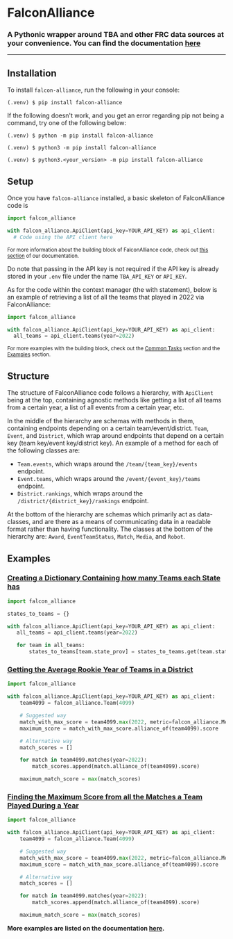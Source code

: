 # FalconAlliance
### A Pythonic wrapper around TBA and other FRC data sources at your convenience. You can find the documentation [here](https://falcon-alliance.readthedocs.io/en/latest)

<hr>

## Installation

To install `falcon-alliance`, run the following in your console:
```console
(.venv) $ pip install falcon-alliance
```

If the following doesn't work, and you get an error regarding pip not being a command, try one of the following below:
```console
(.venv) $ python -m pip install falcon-alliance
```
```console
(.venv) $ python3 -m pip install falcon-alliance
```
```console
(.venv) $ python3.<your_version> -m pip install falcon-alliance
```

## Setup

Once you have `falcon-alliance` installed, a basic skeleton of FalconAlliance code is 
```py
import falcon_alliance

with falcon_alliance.ApiClient(api_key=YOUR_API_KEY) as api_client:
  # Code using the API client here
```
<sup> For more information about the building block of FalconAlliance code, check out [this section](https://falcon-alliance.readthedocs.io/en/latest/getting_started/quick_start.html#building-block-of-falconalliance-code) of our documentation. </sup>

Do note that passing in the API key is not required if the API key is already stored in your `.env` file under the name `TBA_API_KEY` or `API_KEY`. 

As for the code within the context manager (the with statement), below is an example of retrieving a list of all the teams that played in 2022 via FalconAlliance:
```py
import falcon_alliance

with falcon_alliance.ApiClient(api_key=YOUR_API_KEY) as api_client:
  all_teams = api_client.teams(year=2022)
```
<sup> For more examples with the building block, check out the [Common Tasks](https://falcon-alliance.readthedocs.io/en/latest/getting_started/quick_start.html#common-tasks) section and the [Examples](https://falcon-alliance.readthedocs.io/en/latest/getting_started/examples.html) section.

## Structure
The structure of FalconAlliance code follows a hierarchy, with `ApiClient` being at the top, containing agnostic methods like getting a list of all teams from a certain year, a list of all events from a certain year, etc. 

In the middle of the hierarchy are schemas with methods in them, containing endpoints depending on a certain team/event/district. `Team`, `Event`, and `District`, which wrap around endpoints that depend on a certain key (team key/event key/district key). An example of a method for each of the following classes are:
  - `Team.events`, which wraps around the `/team/{team_key}/events` endpoint.
  - `Event.teams`, which wraps around the `/event/{event_key}/teams` endpoint.
  - `District.rankings`, which wraps around the `/district/{district_key}/rankings` endpoint.

At the bottom of the hierarchy are schemas which primarily act as data-classes, and are there as a means of communicating data in a readable format rather than having functionality. The classes at the bottom of the hierarchy are: `Award`, `EventTeamStatus`, `Match`, `Media`, and `Robot`.

## Examples
### [Creating a Dictionary Containing how many Teams each State has](https://falcon-alliance.readthedocs.io/en/latest/getting_started/examples.html#creating-a-dictionary-containing-how-many-teams-each-state-has)
```py
import falcon_alliance

states_to_teams = {}

with falcon_alliance.ApiClient(api_key=YOUR_API_KEY) as api_client:
   all_teams = api_client.teams(year=2022)

   for team in all_teams:
       states_to_teams[team.state_prov] = states_to_teams.get(team.state_prov, 0) + 1
```
### [Getting the Average Rookie Year of Teams in a District](https://falcon-alliance.readthedocs.io/en/latest/getting_started/examples.html#getting-the-average-rookie-year-of-teams-in-a-district)
```py
import falcon_alliance

with falcon_alliance.ApiClient(api_key=YOUR_API_KEY) as api_client:
    team4099 = falcon_alliance.Team(4099)

    # Suggested way
    match_with_max_score = team4099.max(2022, metric=falcon_alliance.Metrics.MATCH_SCORE)
    maximum_score = match_with_max_score.alliance_of(team4099).score

    # Alternative way
    match_scores = []

    for match in team4099.matches(year=2022):
        match_scores.append(match.alliance_of(team4099).score)

    maximum_match_score = max(match_scores)
```
### [Finding the Maximum Score from all the Matches a Team Played During a Year](https://falcon-alliance.readthedocs.io/en/latest/getting_started/examples.html#finding-the-maximum-score-from-all-the-matches-a-team-played-during-a-year)
```py
import falcon_alliance

with falcon_alliance.ApiClient(api_key=YOUR_API_KEY) as api_client:
    team4099 = falcon_alliance.Team(4099)

    # Suggested way
    match_with_max_score = team4099.max(2022, metric=falcon_alliance.Metrics.MATCH_SCORE)
    maximum_score = match_with_max_score.alliance_of(team4099).score

    # Alternative way
    match_scores = []

    for match in team4099.matches(year=2022):
        match_scores.append(match.alliance_of(team4099).score)

    maximum_match_score = max(match_scores)
```

**More examples are listed on the documentation [here](https://falcon-alliance.readthedocs.io/en/latest/getting_started/examples.html#examples).**
